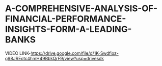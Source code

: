 # A-COMPREHENSIVE-ANALYSIS-OF-FINANCIAL-PERFORMANCE-INSIGHTS-FORM-A-LEADING-BANKS

VIDEO LINK-https://drive.google.com/file/d/1K-Swdfioz-g98JREotc4hmH49BbkQrF9/view?usp=drivesdk
